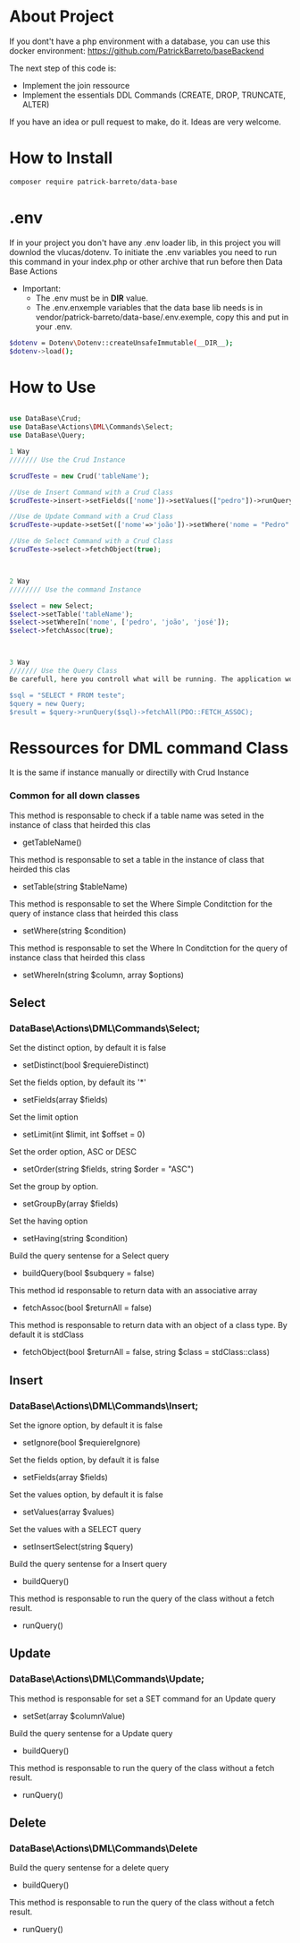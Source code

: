 # About Project
If you dont't have a php environment with a database, you can use this docker environment: 
https://github.com/PatrickBarreto/baseBackend

The next step of this code is:
- Implement the join ressource
- Implement the essentials DDL Commands (CREATE, DROP, TRUNCATE, ALTER)

If you have an idea or pull request to make, do it. Ideas are very welcome.

# How to Install
```sh
composer require patrick-barreto/data-base
```

# .env
If in your project you don't have any .env loader lib, in this project you will downlod the vlucas/dotenv.
To initiate the .env variables you need to run this command in your index.php or other archive that run before then Data Base Actions
- Important: 
  - The .env must be in __DIR__ value.
  - The .env.enxemple variables that the data base lib needs is in vendor/patrick-barreto/data-base/.env.exemple, copy this and put in your .env.

```sh
$dotenv = Dotenv\Dotenv::createUnsafeImmutable(__DIR__);
$dotenv->load();
```

# How to Use
```php

use DataBase\Crud;
use DataBase\Actions\DML\Commands\Select;
use DataBase\Query;

1 Way
/////// Use the Crud Instance

$crudTeste = new Crud('tableName');

//Use de Insert Command with a Crud Class
$crudTeste->insert->setFields(['nome'])->setValues(["pedro"])->runQuery();

//Use de Update Command with a Crud Class
$crudTeste->update->setSet(['nome'=>'joão'])->setWhere('nome = "Pedro"')->runQuery();

//Use de Select Command with a Crud Class
$crudTeste->select->fetchObject(true);



2 Way
//////// Use the command Instance

$select = new Select;
$select->setTable('tableName');
$select->setWhereIn('nome', ['pedro', 'joão', 'josé']);
$select->fetchAssoc(true);



3 Way
/////// Use the Query Class
Be carefull, here you controll what will be running. The application won't do nothing but execute the query.

$sql = "SELECT * FROM teste";
$query = new Query;
$result = $query->runQuery($sql)->fetchAll(PDO::FETCH_ASSOC);

```



# Ressources for DML command Class
It is the same if instance manually or directilly with Crud Instance


### Common for all down classes
This method is responsable to check if a table name was seted in the instance of class that heirded this clas
  - getTableName()

This method is responsable to set a table in the instance of class that heirded this clas
  - setTable(string $tableName) 

This method is responsable to set the Where Simple Conditction for the query of instance class that heirded this class
  - setWhere(string $condition) 

This method is responsable to set the Where In Conditction for the query of instance class that heirded this class
  - setWhereIn(string $column, array $options) 


## Select
### DataBase\Actions\DML\Commands\Select;
Set the distinct option, by default it is false
  - setDistinct(bool $requiereDistinct)

Set the fields option, by default its '*'
  - setFields(array $fields)

Set the limit option
  - setLimit(int $limit, int $offset = 0)

Set the order option, ASC or DESC
  - setOrder(string $fields, string $order = "ASC")

Set the group by option.
  - setGroupBy(array $fields)

Set the having option
  - setHaving(string $condition)

Build the query sentense for a Select query
  - buildQuery(bool $subquery = false)
 
This method id responsable to return data with an associative array
  - fetchAssoc(bool $returnAll = false)

This method is responsable to return data with an object of a class type. By default it is stdClass
  - fetchObject(bool $returnAll = false, string $class = stdClass::class)



## Insert
### DataBase\Actions\DML\Commands\Insert;

Set the ignore option, by default it is false
  - setIgnore(bool $requiereIgnore)

Set the fields option, by default it is false
  - setFields(array $fields)

Set the values option, by default it is false
  - setValues(array $values)

Set the values with a SELECT query
  - setInsertSelect(string $query)
 
Build the query sentense for a Insert query
  - buildQuery()

This method is responsable to run the query of the class without a fetch result.
  - runQuery()



## Update
### DataBase\Actions\DML\Commands\Update;
This method is responsable for set a SET command for an Update query
  - setSet(array $columnValue)

Build the query sentense for a Update query
  - buildQuery()
 
This method is responsable to run the query of the class without a fetch result.
  - runQuery()


## Delete
### DataBase\Actions\DML\Commands\Delete
Build the query sentense for a delete query
  - buildQuery()

This method is responsable to run the query of the class without a fetch result.
  - runQuery()
